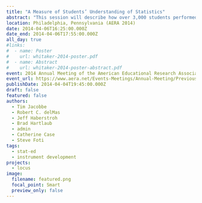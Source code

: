 ```yaml
---
title: "A Measure of Students’ Understanding of Statistics"
abstract: "This session will describe how over 3,000 students performed across the three levels of statistical understanding articulated in the GAISE framework with particular attention to students’ performance in each of the four areas of the statistical problem solving process: formulating questions, collecting data, analyzing data, and interpreting results."
location: Philadelphia, Pennsylvania (AERA 2014)
date: 2014-04-06T16:25:00.000Z
date_end: 2014-04-06T17:55:00.000Z
all_day: true
#links:
#  - name: Poster
#    url: whitaker-2014-poster.pdf
#  - name: Abstract
#    url: whitaker-2014-poster-abstract.pdf
event: 2014 Annual Meeting of the American Educational Research Association
event_url: https://www.aera.net/Events-Meetings/Annual-Meeting/Previous-Annual-Meetings/2014-Annual-Meeting
publishDate: 2014-04-04T19:45:00.000Z
draft: false
featured: false
authors:
  - Tim Jacobbe
  - Robert C. delMas
  - Jeff Haberstroh
  - Brad Hartlaub
  - admin
  - Catherine Case
  - Steve Foti
tags:
  - stat-ed
  - instrument development
projects:
  - locus
image:
  filename: featured.png
  focal_point: Smart
  preview_only: false
---
```

